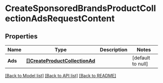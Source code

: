 # CreateSponsoredBrandsProductCollectionAdsRequestContent

## Properties
Name | Type | Description | Notes
------------ | ------------- | ------------- | -------------
**Ads** | [**[]CreateProductCollectionAd**](CreateProductCollectionAd.md) |  | [default to null]

[[Back to Model list]](../README.md#documentation-for-models) [[Back to API list]](../README.md#documentation-for-api-endpoints) [[Back to README]](../README.md)

